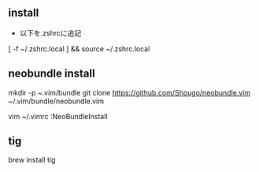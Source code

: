 
## install

 - 以下を.zshrcに追記

[ -f ~/.zshrc.local ] && source ~/.zshrc.local



## neobundle install

mkdir -p ~.vim/bundle
git clone https://github.com/Shougo/neobundle.vim ~/.vim/bundle/neobundle.vim

vim ~/.vimrc
:NeoBundleInstall

## tig

brew install tig
